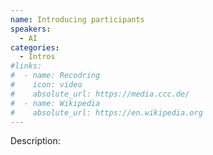 ```yaml
---
name: Introducing participants
speakers:
  - AI
categories:
  - Intros
#links:
#  - name: Recodring
#    icon: video
#    absolute_url: https://media.ccc.de/
#  - name: Wikipedia
#    absolute_url: https://en.wikipedia.org
---
```


Description:
